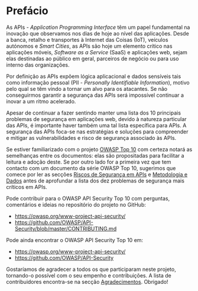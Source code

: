 # Prefácio

As APIs - _Application Programming Interface_ têm um papel fundamental na
inovação que observamos nos dias de hoje ao nível das aplicações. Desde a banca,
retalho e transportes à Internet das Coisas (IoT), veículos autónomos e _Smart
Cities_, as APIs são hoje um elemento crítico nas aplicações móveis, _Software
as a Service_ (SaaS) e aplicações web, sejam elas destinadas ao público em
geral, parceiros de negócio ou para uso interno das organizações.

Por definição as APIs expõem lógica aplicacional e dados sensíveis tais como
informação pessoal (PII - _Personally Identifiable Information_), motivo pelo
qual se têm vindo a tornar um alvo para os atacantes. Se não conseguirmos
garantir a segurança das APIs será impossível continuar a inovar a um ritmo
acelerado.

Apesar de continuar a fazer sentindo manter uma lista dos 10 principais
problemas de segurança em aplicações web, devido à natureza particular das APIs,
é importante haver também uma tal lista específica para APIs.
A segurança das APIs foca-se nas estratégias e soluções para compreender e
mitigar as vulnerabilidades e risco de segurança associado às APIs.

Se estiver familiarizado com o projeto [OWASP Top 10][1] com certeza notará as
semelhanças entre os documentos: elas são propositadas para facilitar a leitura
e adoção deste. Se por outro lado for a primeira vez que tem contacto com um
documento da série OWASP Top 10, sugerimos que comece por ler as secções [Riscos
de Segurança em APIs][2] e [Metodologia e Dados][3] antes de aprofundar a lista
dos dez problemas de segurança mais críticos em APIs.

Pode contribuir para o OWASP API Security Top 10 com perguntas, comentários e
ideias no repositório do projeto no GitHub:

* https://owasp.org/www-project-api-security/
* https://github.com/OWASP/API-Security/blob/master/CONTRIBUTING.md

Pode ainda encontrar o OWASP API Security Top 10 em:

* https://owasp.org/www-project-api-security/
* https://github.com/OWASP/API-Security

Gostaríamos de agradecer a todos os que participaram neste projeto, tornando-o
possível com o seu empenho e contribuições. A lista de contribuidores
encontra-se na secção [Agradecimentos][4]. Obrigado!

[1]: https://owasp.org/www-project-top-ten/
[2]: ./0x10-api-security-risks.md
[3]: ./0xd0-about-data.md
[4]: ./0xd1-acknowledgments.md
